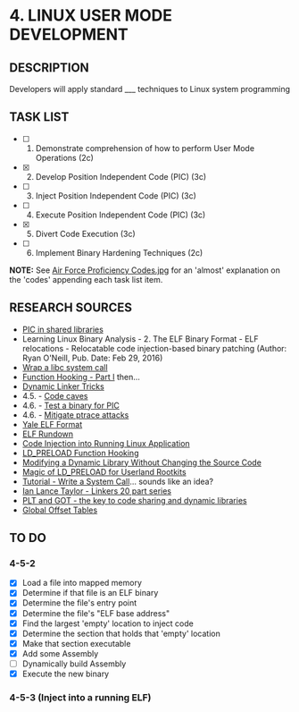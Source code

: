 # 4. LINUX USER MODE DEVELOPMENT

## DESCRIPTION
Developers will apply standard ___ techniques to Linux system programming

## TASK LIST
* [ ] 1. Demonstrate comprehension of how to perform User Mode Operations (2c)
* [X] 2. Develop Position Independent Code (PIC) (3c)
* [ ] 3. Inject Position Independent Code (PIC) (3c)
* [ ] 4. Execute Position Independent Code (PIC) (3c)
* [X] 5. Divert Code Execution (3c)
* [ ] 6. Implement Binary Hardening Techniques (2c)

**NOTE:** See [Air Force Proficiency Codes.jpg](https://github.com/hark130/Latissimus_Dorsi/blob/master/Air%20Force%20Proficiency%20Codes.jpg) for an 'almost' explanation on the 'codes' appending each task list item.

## RESEARCH SOURCES
* [PIC in shared libraries](https://eli.thegreenplace.net/2011/11/03/position-independent-code-pic-in-shared-libraries/)
* Learning Linux Binary Analysis - 2. The ELF Binary Format - ELF relocations - Relocatable code injection-based binary patching (Author: Ryan O'Neill, Pub. Date: Feb 29, 2016)
* [Wrap a libc system call](http://samanbarghi.com/blog/2014/09/05/how-to-wrap-a-system-call-libc-function-in-linux/)
* [Function Hooking - Part I](https://blog.netspi.com/function-hooking-part-i-hooking-shared-library-function-calls-in-linux/) then...
* [Dynamic Linker Tricks](https://rafalcieslak.wordpress.com/2013/04/02/dynamic-linker-tricks-using-ld_preload-to-cheat-inject-features-and-investigate-programs/)
* 4.5. - [Code caves](https://en.wikipedia.org/wiki/Code_cave)
* 4.6. - [Test a binary for PIC](https://unix.stackexchange.com/questions/89211/test-whether-linux-binary-is-compiled-as-position-independent-code)
* 4.6. - [Mitigate ptrace attacks](https://blog.netspi.com/using-strace-to-monitor-ssh-connections-on-linux/)
* [Yale ELF Format](http://flint.cs.yale.edu/cs422/doc/ELF_Format.pdf)
* [ELF Rundown](https://gist.github.com/CMCDragonkai/10ab53654b2aa6ce55c11cfc5b2432a4)
* [Code Injection into Running Linux Application](https://www.codeproject.com/Articles/33340/Code-Injection-into-Running-Linux-Application)
* [LD_PRELOAD Function Hooking](https://www.technovelty.org/c/using-ld_preload-to-override-a-function.html)
* [Modifying a Dynamic Library Without Changing the Source Code](http://www.linuxjournal.com/article/7795)
* [Magic of LD_PRELOAD for Userland Rootkits](http://fluxius.handgrep.se/2011/10/31/the-magic-of-ld_preload-for-userland-rootkits/)
* [Tutorial - Write a System Call](https://brennan.io/2016/11/14/kernel-dev-ep3/)... sounds like an idea?
* [Ian Lance Taylor - Linkers 20 part series](http://a3f.at/lists/linkers)
* [PLT and GOT - the key to code sharing and dynamic libraries](https://www.technovelty.org/linux/plt-and-got-the-key-to-code-sharing-and-dynamic-libraries.html)
* [Global Offset Tables](http://bottomupcs.sourceforge.net/csbu/x3824.htm)

## TO DO

### 4-5-2
* [X] Load a file into mapped memory
* [X] Determine if that file is an ELF binary
* [X] Determine the file's entry point
* [X] Determine the file's "ELF base address"
* [X] Find the largest 'empty' location to inject code
* [X] Determine the section that holds that 'empty' location
* [X] Make that section executable
* [X] Add some Assembly
* [ ] Dynamically build Assembly
* [X] Execute the new binary

### 4-5-3 (Inject into a running ELF)
